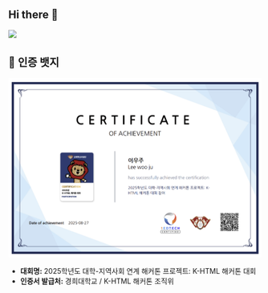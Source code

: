 ## Hi there 👋

<img src="https://github-readme-stats.vercel.app/api?username=devwoo41&show_icons=true&theme=tokyonight" />

## 🏅 인증 뱃지

![My Blockchain Certificate](https://github.com/devwoo41/devwoo41/blob/main/khtml_badge.png?raw=true)

-   **대회명:** 2025학년도 대학-지역사회 연계 해커톤 프로젝트: K-HTML 해커톤 대회
-   **인증서 발급처:** 경희대학교 / K-HTML 해커톤 조직위

<!--
**devwoo41/devwoo41** is a ✨ _special_ ✨ repository because its `README.md` (this file) appears on your GitHub profile.

Here are some ideas to get you started:

- 🔭 I’m currently working on ...
- 🌱 I’m currently learning ...
- 👯 I’m looking to collaborate on ...
- 🤔 I’m looking for help with ...
- 💬 Ask me about ...
- 📫 How to reach me: ...
- 😄 Pronouns: ...
- ⚡ Fun fact: ...
-->
